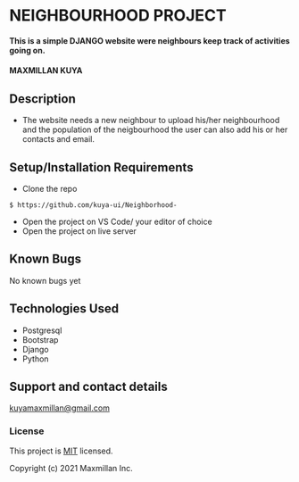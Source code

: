 # NEIGHBOURHOOD PROJECT
#### This is a simple DJANGO website were neighbours keep track of activities going on.
#### MAXMILLAN KUYA
## Description
* The website  needs a new neighbour to upload his/her neighbourhood and the population of the neigbourhood the user can also add his or her contacts and email.
## Setup/Installation Requirements
* Clone the repo
```
$ https://github.com/kuya-ui/Neighborhood-
```
* Open  the project on VS Code/ your editor of choice
* Open the project on live server

## Known Bugs
No known bugs yet
## Technologies Used
* Postgresql
* Bootstrap
* Django
* Python
## Support and contact details

kuyamaxmillan@gmail.com

### License

This project is [MIT](LICENCE.md) licensed.

Copyright (c) 2021 Maxmillan Inc.